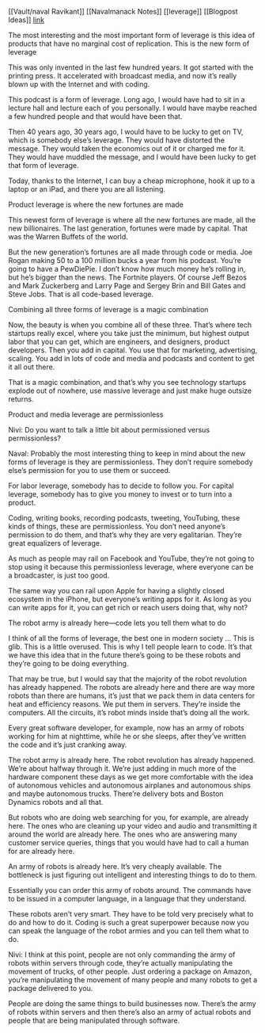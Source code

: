 [[Vault/naval Ravikant]] [[Navalmanack Notes]] [[leverage]] [[Blogpost Ideas]]
[link](https://nav.al/product-media)

The most interesting and the most important form of leverage is this idea of products that have no marginal cost of replication. This is the new form of leverage

This was only invented in the last few hundred years. It got started with the printing press. It accelerated with broadcast media, and now it’s really blown up with the Internet and with coding.

This podcast is a form of leverage. Long ago, I would have had to sit in a lecture hall and lecture each of you personally. I would have maybe reached a few hundred people and that would have been that.

Then 40 years ago, 30 years ago, I would have to be lucky to get on TV, which is somebody else’s leverage. They would have distorted the message. They would taken the economics out of it or charged me for it. They would have muddled the message, and I would have been lucky to get that form of leverage.

Today, thanks to the Internet, I can buy a cheap microphone, hook it up to a laptop or an iPad, and there you are all listening.

Product leverage is where the new fortunes are made

This newest form of leverage is where all the new fortunes are made, all the new billionaires. The last generation, fortunes were made by capital. That was the Warren Buffets of the world.

But the new generation’s fortunes are all made through code or media. Joe Rogan making 50 to a 100 million bucks a year from his podcast. You’re going to have a PewDiePie. I don’t know how much money he’s rolling in, but he’s bigger than the news. The Fortnite players. Of course Jeff Bezos and Mark Zuckerberg and Larry Page and Sergey Brin and Bill Gates and Steve Jobs. That is all code-based leverage.

Combining all three forms of leverage is a magic combination

Now, the beauty is when you combine all of these three. That’s where tech startups really excel, where you take just the minimum, but highest output labor that you can get, which are engineers, and designers, product developers. Then you add in capital. You use that for marketing, advertising, scaling. You add in lots of code and media and podcasts and content to get it all out there.

That is a magic combination, and that’s why you see technology startups explode out of nowhere, use massive leverage and just make huge outsize returns.

Product and media leverage are permissionless

Nivi: Do you want to talk a little bit about permissioned versus permissionless?

Naval: Probably the most interesting thing to keep in mind about the new forms of leverage is they are permissionless. They don’t require somebody else’s permission for you to use them or succeed.

For labor leverage, somebody has to decide to follow you. For capital leverage, somebody has to give you money to invest or to turn into a product.

Coding, writing books, recording podcasts, tweeting, YouTubing, these kinds of things, these are permissionless. You don’t need anyone’s permission to do them, and that’s why they are very egalitarian. They’re great equalizers of leverage.

As much as people may rail on Facebook and YouTube, they’re not going to stop using it because this permissionless leverage, where everyone can be a broadcaster, is just too good.

The same way you can rail upon Apple for having a slightly closed ecosystem in the iPhone, but everyone’s writing apps for it. As long as you can write apps for it, you can get rich or reach users doing that, why not?

The robot army is already here—code lets you tell them what to do

I think of all the forms of leverage, the best one in modern society … This is glib. This is a little overused. This is why I tell people learn to code. It’s that we have this idea that in the future there’s going to be these robots and they’re going to be doing everything.

That may be true, but I would say that the majority of the robot revolution has already happened. The robots are already here and there are way more robots than there are humans, it’s just that we pack them in data centers for heat and efficiency reasons. We put them in servers. They’re inside the computers. All the circuits, it’s robot minds inside that’s doing all the work.

Every great software developer, for example, now has an army of robots working for him at nighttime, while he or she sleeps, after they’ve written the code and it’s just cranking away.

The robot army is already here. The robot revolution has already happened. We’re about halfway through it. We’re just adding in much more of the hardware component these days as we get more comfortable with the idea of autonomous vehicles and autonomous airplanes and autonomous ships and maybe autonomous trucks. There’re delivery bots and Boston Dynamics robots and all that.

But robots who are doing web searching for you, for example, are already here. The ones who are cleaning up your video and audio and transmitting it around the world are already here. The ones who are answering many customer service queries, things that you would have had to call a human for are already here.

An army of robots is already here. It’s very cheaply available. The bottleneck is just figuring out intelligent and interesting things to do to them.

Essentially you can order this army of robots around. The commands have to be issued in a computer language, in a language that they understand.

These robots aren’t very smart. They have to be told very precisely what to do and how to do it. Coding is such a great superpower because now you can speak the language of the robot armies and you can tell them what to do.

Nivi: I think at this point, people are not only commanding the army of robots within servers through code, they’re actually manipulating the movement of trucks, of other people. Just ordering a package on Amazon, you’re manipulating the movement of many people and many robots to get a package delivered to you.

People are doing the same things to build businesses now. There’s the army of robots within servers and then there’s also an army of actual robots and people that are being manipulated through software.
